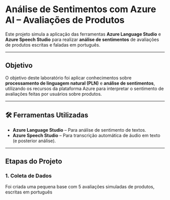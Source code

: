 #  Análise de Sentimentos com Azure AI – Avaliações de Produtos

Este projeto simula a aplicação das ferramentas **Azure Language Studio** e **Azure Speech Studio** para realizar **análise de sentimentos** de avaliações de produtos escritas e faladas em português.

---

##  Objetivo

O objetivo deste laboratório foi aplicar conhecimentos sobre **processamento de linguagem natural (PLN)** e **análise de sentimentos**, utilizando os recursos da plataforma Azure para interpretar o sentimento de avaliações feitas por usuários sobre produtos.

---

## 🛠️ Ferramentas Utilizadas

- **Azure Language Studio** – Para análise de sentimento de textos.
- **Azure Speech Studio** – Para transcrição automática de áudio em texto (e posterior análise).

---

##  Etapas do Projeto

### 1. Coleta de Dados
Foi criada uma pequena base com 5 avaliações simuladas de produtos, escritas em português
